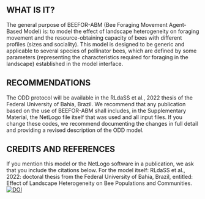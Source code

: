 ## WHAT IS IT?
The general purpose of BEEFOR-ABM (Bee Foraging Movement Agent-Based Model) is: to model the effect of landscape heterogeneity on foraging movement and the resource-obtaining capacity of bees with different profiles (sizes and sociality). This model is designed to be generic and applicable to several species of pollinator bees, which are defined by some parameters (representing the characteristics required for foraging in the landscape) established in the model interface.

## RECOMMENDATIONS
The ODD protocol will be available in the RLdaSS et al., 2022 thesis of the Federal University of Bahia, Brazil.
We recommend that any publication based on the use of BEEFOR-ABM shall includes, in the Supplementary Material, the NetLogo file itself that was used and all input files. If you change these codes, we recommend documenting the changes in full detail and providing a revised description of the ODD model.

## CREDITS AND REFERENCES
If you mention this model or the NetLogo software in a publication, we ask that you include the citations below. For the model itself: RLdaSS et al., 2022: doctoral thesis from the Federal University of Bahia, Brazil, entitled: Effect of Landscape Heterogeneity on Bee Populations and Communities.
[![DOI](https://zenodo.org/badge/624451469.svg)](https://zenodo.org/badge/latestdoi/624451469)
